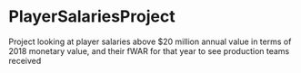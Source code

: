 # PlayerSalariesProject
Project looking at player salaries above $20 million annual value in terms of 2018 monetary value, and their fWAR for that year to see production teams received 

